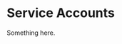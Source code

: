 [title]: # (Service Accounts)
[tags]: # (XXX)
[priority]: # (2715)
# Service Accounts
Something here.
